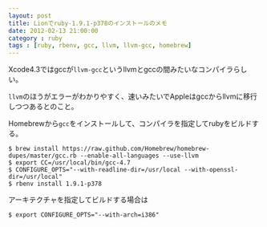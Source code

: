 ```yaml
---
layout: post
title: Lionでruby-1.9.1-p378のインストールのメモ
date: 2012-02-13 21:00:00
category : ruby
tags : [ruby, rbenv, gcc, llvm, llvm-gcc, homebrew]
---
```


Xcode4.3ではgccが`llvm-gcc`というllvmとgccの間みたいなコンパイラらしい。

`llvm`のほうがエラーがわかりやすく、速いみたいでAppleはgccからllvmに移行しつつあるとのこと。

Homebrewから`gcc`をインストールして、コンパイラを指定してrubyをビルドする。

	$ brew install https://raw.github.com/Homebrew/homebrew-dupes/master/gcc.rb --enable-all-languages --use-llvm
	$ export CC=/usr/local/bin/gcc-4.7
	$ CONFIGURE_OPTS="--with-readline-dir=/usr/local --with-openssl-dir=/usr/local"
	$ rbenv install 1.9.1-p378

アーキテクチャを指定してビルドする場合は

	$ export CONFIGURE_OPTS="--with-arch=i386"